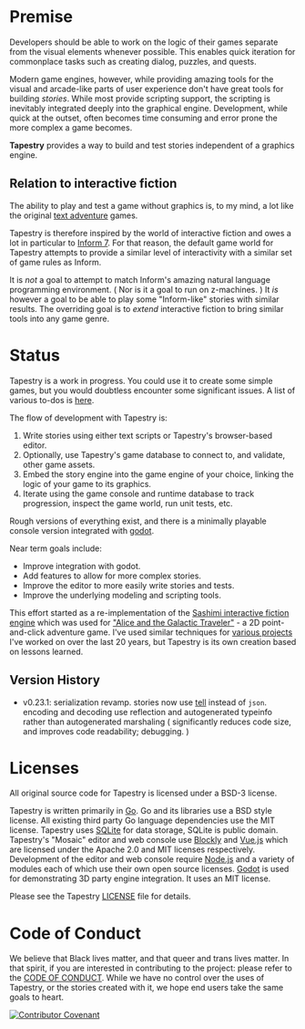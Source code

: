 

# Premise

Developers should be able to work on the logic of their games separate from the visual elements whenever possible. This enables quick iteration for commonplace tasks such as creating dialog, puzzles, and quests.

Modern game engines, however, while providing amazing tools for the visual and arcade-like parts of user experience don't have great tools for building *stories*. While most provide scripting support, the scripting is inevitably integrated deeply into the graphical engine. Development, while quick at the outset, often becomes time consuming and error prone the more complex a game becomes.

**Tapestry** provides a way to build and test stories independent of a graphics engine.

## Relation to interactive fiction

The ability to play and test a game without graphics is, to my mind, a lot like the original [text adventure](https://en.wikipedia.org/wiki/Colossal_Cave_Adventure) games. 

Tapestry is therefore inspired by the world of interactive fiction and owes a lot in particular to [Inform 7](http://inform7.com/). For that reason, the default game world for Tapestry attempts to provide a similar level of interactivity with a similar set of game rules as Inform.

It is *not* a goal to attempt to match Inform's amazing natural language programming environment. ( Nor is it a goal to run on z-machines. )  It *is* however a goal to be able to play some "Inform-like" stories with similar results. The overriding goal is to *extend* interactive fiction to bring similar tools into any game genre.

# Status

Tapestry is a work in progress. You could use it to create some simple games, but you would doubtless encounter some significant issues. A list of various to-dos is [here](https://todo.sr.ht/).

The flow of development with Tapestry is:

1. Write stories using either text scripts or Tapestry's browser-based editor.
2. Optionally, use Tapestry's game database to connect to, and validate, other game assets.
3. Embed the story engine into the game engine of your choice, linking the logic of your game to its graphics.
4. Iterate using the game console and runtime database to track progression, inspect the game world, run unit tests, etc.

Rough versions of everything exist, and there is a minimally playable console version integrated with [godot](https://godotengine.org/).

Near term goals include:

* Improve integration with godot.
* Add features to allow for more complex stories.
* Improve the editor to more easily write stories and tests.
* Improve the underlying modeling and scripting tools.

This effort started as a re-implementation of the [Sashimi interactive fiction engine](https://github.com/ionous/sashimi) which was used for ["Alice and the Galactic Traveler"](https://evermany.itch.io/alice) - a 2D point-and-click adventure game. I've used similar techniques for [various projects](https://www.linkedin.com/in/ionous/) I've worked on over the last 20 years, but Tapestry is its own creation based on lessons learned.

## Version History

- v0.23.1: serialization revamp. stories now use [tell](github.com/ionous/tell) instead of `json`. encoding and decoding use reflection and autogenerated typeinfo rather than autogenerated marshaling ( significantly reduces code size, and improves code readability; debugging. )

# Licenses

All original source code for Tapestry is licensed under a BSD-3 license.

Tapestry is written primarily in [Go](https://go.dev/). Go and its libraries use a BSD style license. All existing third party Go language dependencies use the MIT license. Tapestry uses [SQLite](https://www.sqlite.org/) for data storage, SQLite is public domain. Tapestry's "Mosaic" editor and web console use [Blockly](https://developers.google.com/blockly) and [Vue.js](https://vuejs.org/) which are licensed under the Apache 2.0 and MIT licenses respectively. Development of the editor and web console require [Node.js](https://nodejs.org/) and a variety of modules each of which use their own open source licenses. [Godot](https://godotengine.org) is used for demonstrating 3D party engine integration. It uses an MIT license.

Please see the Tapestry [LICENSE](https://git.sr.ht/~ionous/tapestry/tree/main/item/LICENSE) file for details.

# Code of Conduct

We believe that Black lives matter, and that queer and trans lives matter. In that spirit, if you are interested in contributing to the project: please refer to the [CODE OF CONDUCT](https://git.sr.ht/~ionous/tapestry/tree/main/item/CODE_OF_CONDUCT.md). While we have no control over the uses of Tapestry, or the stories created with it, we hope end users take the same goals to heart.

[![Contributor Covenant](https://img.shields.io/badge/Contributor%20Covenant-2.1-4baaaa.svg)](code_of_conduct.md) 
